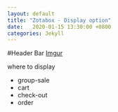 ```yaml
---
layout: default
title: "Zotabox - Display option"
date:   2020-01-15 13:30:00 +0800
categories: Jekyll
---
```


#Header Bar
[Imgur](https://imgur.com/DrwGp61)

where to display
- group-sale
- cart
- check-out
- order